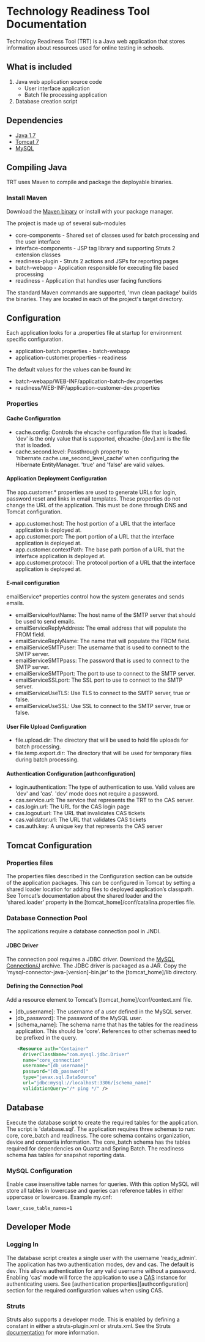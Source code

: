 # Technology Readiness Tool Documentation

Technology Readiness Tool (TRT) is a Java web application that stores information about resources used for online testing
in schools.

## What is included
1. Java web application source code
    - User interface application
    - Batch file processing application
2. Database creation script

## Dependencies

- [Java 1.7](http://www.oracle.com/technetwork/java/javase/downloads/jdk7-downloads-1880260.html)
- [Tomcat 7](http://tomcat.apache.org/download-70.cgi)
- [MySQL](http://dev.mysql.com/downloads/mysql/)

## Compiling Java
TRT uses Maven to compile and package the deployable binaries.

### Install Maven
Download the [Maven binary](http://maven.apache.org/download.cgi) or install with your package manager.

The project is made up of several sub-modules

- core-components - Shared set of classes used for batch processing and the user interface
- interface-components - JSP tag library and supporting Struts 2 extension classes
- readiness-plugin - Struts 2 actions and JSPs for reporting pages
- batch-webapp - Application responsible for executing file based processing
- readiness - Application that handles user facing functions

The standard Maven commands are supported, 'mvn clean package' builds the binaries. They are located in each of the project's
target directory.

## Configuration

Each application looks for a .properties file at startup for environment specific configuration.

- application-batch.properties - batch-webapp
- application-customer.properties - readiness

The default values for the values can be found in:

- batch-webapp/WEB-INF/application-batch-dev.properties
- readiness/WEB-INF/application-customer-dev.properties

### Properties
#### Cache Configuration
- cache.config: Controls the ehcache configuration file that is loaded. 'dev' is the only value that is supported, ehcache-[dev].xml is the file that is loaded.
- cache.second.level: Passthrough property to 'hibernate.cache.use_second_level_cache' when configuring the Hibernate EntityManager. 'true' and 'false' are valid values.

#### Application Deployment Configuration
The app.customer.* properties are used to generate URLs for login, password reset and links in email templates. These properties do not change the URL of the application. This must be done through DNS and Tomcat configuration.

- app.customer.host: The host portion of a URL that the interface application is deployed at.
- app.customer.port: The port portion of a URL that the interface application is deployed at.
- app.customer.contextPath: The base path portion of a URL that the interface application is deployed at.
- app.customer.protocol: The protocol portion of a URL that the interface application is deployed at.

#### E-mail configuration
emailService* properties control how the system generates and sends emails.

- emailServiceHostName: The host name of the SMTP server that should be used to send emails.
- emailServiceReplyAddress: The email address that will populate the FROM field.
- emailServiceReplyName: The name that will populate the FROM field.
- emailServiceSMTPuser: The username that is used to connect to the SMTP server.
- emailServiceSMTPpass: The password that is used to connect to the SMTP server.
- emailServiceSMTPport: The port to use to connect to the SMTP server.
- emailServiceSSLport: The SSL port to use to connect to the SMTP server.
- emailServiceUseTLS: Use TLS to connect to the SMTP server, true or false.
- emailServiceUseSSL: Use SSL to connect to the SMTP server, true or false.

#### User File Upload Configuration
- file.upload.dir: The directory that will be used to hold file uploads for batch processing.
- file.temp.export.dir: The directory that will be used for temporary files during batch processing.

#### Authentication Configuration [authconfiguration]
- login.authentication: The type of authentication to use. Valid values are 'dev' and 'cas'. 'dev' mode does not require a password.
- cas.service.url: The service that represents the TRT to the CAS server.
- cas.login.url: The URL for the CAS login page
- cas.logout.url: The URL that invalidates CAS tickets
- cas.validator.url: The URL that validates CAS tickets
- cas.auth.key: A unique key that represents the CAS server

## Tomcat Configuration

### Properties files

The properties files described in the Configuration section can be outside of the application packages. This can be configured in Tomcat by setting a shared loader location for adding files to deployed application’s classpath. See Tomcat’s documentation about the shared loader and the ‘shared.loader’ property in the [tomcat_home]/conf/catalina.properties file.

### Database Connection Pool

The applications require a database connection pool in JNDI.

#### JDBC Driver

The connection pool requires a JDBC driver. Download the [MySQL Connection/J](http://dev.mysql.com/downloads/connector/j/) archive. The JDBC driver is packaged as a JAR. Copy the 'mysql-connector-java-[version]-bin.jar' to the [tomcat_home]/lib directory.

#### Defining the Connection Pool

Add a resource element to Tomcat’s [tomcat_home]/conf/context.xml file.

- [db_username]: The username of a user defined in the MySQL server.
- [db_password]: The password of the MySQL user.
- [schema_name]: The schema name that has the tables for the readiness application. This should be 'core'. References to other schemas need to be prefixed in the query.

```xml
    <Resource auth="Container"
      driverClassName="com.mysql.jdbc.Driver"
      name="core_connection"
      username="[db_username]"
      password="[db_password]"
      type="javax.sql.DataSource"
      url="jdbc:mysql://localhost:3306/[schema_name]"
      validationQuery="/* ping */" />
```

## Database
Execute the database script to create the required tables for the application. The script is 'database.sql'. The application requires three schemas to run: core, core_batch and readiness. The core schema contains organization, device and consortia information. The core_batch schema has the tables required for dependencies on Quartz and Spring Batch. The readiness schema has tables for snapshot reporting data.

### MySQL Configuration

Enable case insensitive table names for queries. With this option MySQL will store all tables in lowercase and queries can reference tables in either uppercase or lowercase. Example my.cnf:
```properties
lower_case_table_names=1
```

## Developer Mode

### Logging In

The database script creates a single user with the username 'ready_admin'. The application has two authentication modes, dev and cas. The default is dev. This allows authentication for any valid username without a password. Enabling 'cas' mode will force the application to use a [CAS](http://www.jasig.org/cas) instance for authenticating users. See [authentication properties][authconfiguration] section for the required configuration values when using CAS.

### Struts

Struts also supports a developer mode. This is enabled by defining a constant in either a struts-plugin.xml or struts.xml. See the Struts [documentation](http://struts.apache.org/release/2.3.x/docs/devmode.html) for more information.